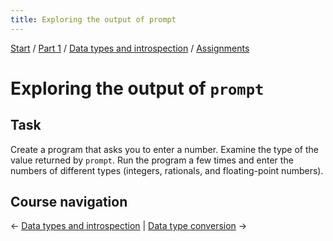 ```yaml
---
title: Exploring the output of prompt
---
```


[Start](/raku-course/) / [Part 1](/raku-course/part1) / [Data types and introspection](/raku-course/what) / [Assignments](..)

# Exploring the output of `prompt`

## Task

Create a program that asks you to enter a number. Examine the type of the value returned by `prompt`. Run the program a few times and enter the numbers of different types (integers, rationals, and floating-point numbers).

## Course navigation

← [Data types and introspection](/raku-course/what) | [Data type conversion](/raku-course/coercion) →
